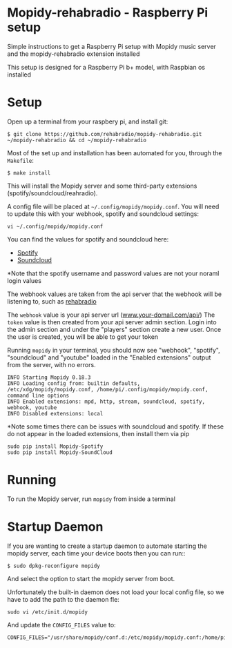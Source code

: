 # Mopidy-rehabradio - Raspberry Pi setup

Simple instructions to get a Raspberry Pi setup with Mopidy music server and the mopidy-rehabradio extension installed

This setup is designed for a Raspberry Pi b+ model, with Raspbian os installed

Setup
=============

Open up a terminal from your raspbery pi, and install git:

    $ git clone https://github.com/rehabradio/mopidy-rehabradio.git ~/mopidy-rehabradio && cd ~/mopidy-rehabradio

Most of the set up and installation has been automated for you, through the `Makefile`:

    $ make install

This will install the Mopidy server and some third-party extensions (spotify/soundcloud/reahradio).

A config file will be placed at `~/.config/mopidy/mopidy.conf`. You will need to update this with your webhook, spotify and soundcloud settings:

    vi ~/.config/mopidy/mopidy.conf

You can find the values for spotify and soundcloud here:

- [Spotify](https://www.spotify.com/uk/account/set-device-password/)
- [Soundcloud](http://www.mopidy.com/authenticate)

*Note that the spotify username and password values are not your noraml login values

The webhook values are taken from the api server that the webhook will be listening to, such as [rehabradio](https://github.com/rehabradio/server-core)

The `webhook` value is your api server url (www.your-domail.com/api/)
The `token` value is then created from your api server admin section. Login into the admin section and under the "players" section create a new user.
Once the user is created, you will be able to get your token

Running `mopidy` in your terminal, you should now see "webhook", "spotify", "soundcloud" and "youtube" loaded in the "Enabled extensions" output from the server, with no errors.

    INFO Starting Mopidy 0.18.3
    INFO Loading config from: builtin defaults, /etc/xdg/mopidy/mopidy.conf, /home/pi/.config/mopidy/mopidy.conf, command line options
    INFO Enabled extensions: mpd, http, stream, soundcloud, spotify, webhook, youtube
    INFO Disabled extensions: local

*Note some times there can be issues with soundcloud and spotify. If these do not appear in the loaded extensions, then install them via pip

    sudo pip install Mopidy-Spotify
    sudo pip install Mopidy-SoundCloud


Running
=============

To run the Mopidy server, run `mopidy` from inside a terminal


Startup Daemon
=============

If you are wanting to create a startup daemon to automate starting the mopidy server, each time your device boots then you can run::

    $ sudo dpkg-reconfigure mopidy

And select the option to start the mopidy server from boot.

Unfortunately the built-in daemon does not load your local config file, so we have to add the path to the daemon fle:

    sudo vi /etc/init.d/mopidy

And update the `CONFIG_FILES` value to:

    CONFIG_FILES="/usr/share/mopidy/conf.d:/etc/mopidy/mopidy.conf:/home/pi/.config/mopidy/mopidy.conf"

